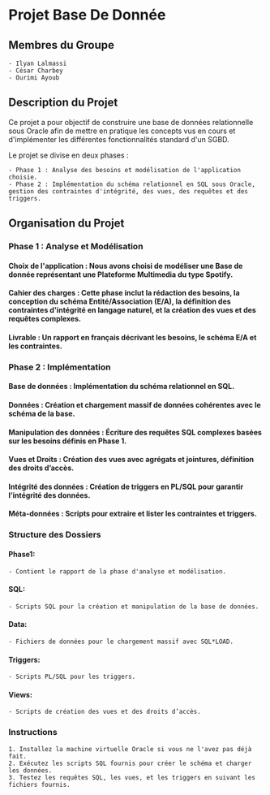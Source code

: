 # Projet Base De Donnée
## Membres du Groupe
    - Ilyan Lalmassi
    - César Charbey
    - Ourimi Ayoub
## Description du Projet
Ce projet a pour objectif de construire une base de données relationnelle sous Oracle afin de mettre en pratique les concepts vus en cours et d'implémenter les différentes fonctionnalités standard d'un SGBD.

Le projet se divise en deux phases :

    - Phase 1 : Analyse des besoins et modélisation de l'application choisie.
    - Phase 2 : Implémentation du schéma relationnel en SQL sous Oracle, gestion des contraintes d'intégrité, des vues, des requêtes et des triggers.
## Organisation du Projet
### Phase 1 : Analyse et Modélisation
#### Choix de l'application : Nous avons choisi de modéliser une Base de donnée représentant une Plateforme Multimedia du type Spotify.
#### Cahier des charges : Cette phase inclut la rédaction des besoins, la conception du schéma Entité/Association (E/A), la définition des contraintes d'intégrité en langage naturel, et la création des vues et des requêtes complexes.
#### Livrable : Un rapport en français décrivant les besoins, le schéma E/A et les contraintes.
### Phase 2 : Implémentation
#### Base de données : Implémentation du schéma relationnel en SQL.
#### Données : Création et chargement massif de données cohérentes avec le schéma de la base.
#### Manipulation des données : Écriture des requêtes SQL complexes basées sur les besoins définis en Phase 1.
#### Vues et Droits : Création des vues avec agrégats et jointures, définition des droits d’accès.
#### Intégrité des données : Création de triggers en PL/SQL pour garantir l’intégrité des données.
#### Méta-données : Scripts pour extraire et lister les contraintes et triggers.
### Structure des Dossiers
#### Phase1: 
    - Contient le rapport de la phase d'analyse et modélisation.
#### SQL: 
    - Scripts SQL pour la création et manipulation de la base de données.
#### Data: 
    - Fichiers de données pour le chargement massif avec SQL*LOAD.
#### Triggers: 
    - Scripts PL/SQL pour les triggers.
#### Views: 
    - Scripts de création des vues et des droits d’accès.
### Instructions
    1. Installez la machine virtuelle Oracle si vous ne l'avez pas déjà fait.
    2. Exécutez les scripts SQL fournis pour créer le schéma et charger les données.
    3. Testez les requêtes SQL, les vues, et les triggers en suivant les fichiers fournis.

